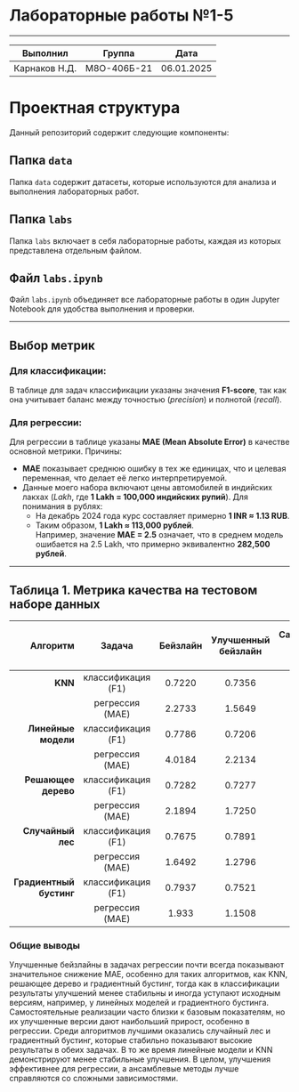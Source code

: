 # Лабораторные работы №1-5

------------------------------------------------
|  Выполнил    |    Группа       | Дата        |
|--------------|-----------------|-------------|
| Карнаков Н.Д.|    М8О-406Б-21  |   06.01.2025|
# Проектная структура

Данный репозиторий содержит следующие компоненты:

## Папка `data`
Папка `data` содержит датасеты, которые используются для анализа и выполнения лабораторных работ.

## Папка `labs`
Папка `labs` включает в себя лабораторные работы, каждая из которых представлена отдельным файлом.

## Файл `labs.ipynb`
Файл `labs.ipynb` объединяет все лабораторные работы в один Jupyter Notebook для удобства выполнения и проверки.

---

## Выбор метрик

### Для классификации:
В таблице для задач классификации указаны значения **F1-score**, так как она учитывает баланс между точностью (*precision*) и полнотой (*recall*).

### Для регрессии:
Для регрессии в таблице указаны **MAE (Mean Absolute Error)** в качестве основной метрики. Причины:
- **MAE** показывает среднюю ошибку в тех же единицах, что и целевая переменная, что делает её легко интерпретируемой.  
- Данные моего набора включают цены автомобилей в индийских лакхах (*Lakh*, где **1 Lakh = 100,000 индийских рупий**). Для понимания в рублях:
  - На декабрь 2024 года курс составляет примерно **1 INR ≈ 1.13 RUB**.
  - Таким образом, **1 Lakh ≈ 113,000 рублей**.  
  Например, значение **MAE = 2.5** означает, что в среднем модель ошибается на 2.5 Lakh, что примерно эквивалентно **282,500 рублей**.

---

## Таблица 1. Метрика качества на тестовом наборе данных

| Алгоритм           | Задача           | Бейзлайн     | Улучшенный бейзлайн | Самостоятельная реализация алгоритма | Улучшенная Самостоятельная реализация алгоритма |
|---------------------:|:------------------:|:----------------:|:---------------------:|:---------------------------------------:|:---------------|
| **KNN**            | классификация (F1)   |      0.7220          |    0.7356                 |       0.7220               |     0.7671     |
|                     | регрессия     (MAE)   |         2.2733       |       1.5649              |           2.2738                            |      1.5587          |
| **Линейные модели** | классификация  (F1)   |        0.7786        |      0.7206               |          0.7621                             |    0.7506      |
|                     | регрессия     (MAE)    |      4.0184          |         2.2134            |           3.9653                            |    2.2124    |
| **Решающее дерево** | классификация  (F1)   |         0.7282       |       0.7277              |         0.7228                              |   0.7382    |
|                     | регрессия    (MAE)     |       2.1894         |       1.7250              |           2.1929                            |     2.0484   |
| **Случайный лес**   | классификация   (F1)  |        0.7675        |        0.7891             |               0.7659                        |   0.7934     |
|                     | регрессия   (MAE)      |        1.6492        |         1.2796            |             2.7901                          |    2.3272       |
| **Градиентный бустинг** | классификация (F1) |     0.7937           |         0.7521            |           0.8000                            |      0.7847  |
|                     | регрессия   (MAE)      |        1.933        |       1.1508              |           1.9350                            |      1.1080       |
### Общие выводы

Улучшенные бейзлайны в задачах регрессии почти всегда показывают значительное снижение MAE, особенно для таких алгоритмов, как KNN, решающее дерево и градиентный бустинг, тогда как в классификации результаты улучшений менее стабильны и иногда уступают исходным версиям, например, у линейных моделей и градиентного бустинга. Самостоятельные реализации часто близки к базовым показателям, но их улучшенные версии дают наибольший прирост, особенно в регрессии. Среди алгоритмов лучшими оказались случайный лес и градиентный бустинг, которые стабильно показывают высокие результаты в обеих задачах. В то же время линейные модели и KNN демонстрируют менее стабильные улучшения. В целом, улучшения эффективнее для регрессии, а ансамблевые методы лучше справляются со сложными зависимостями.

